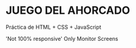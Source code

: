 # JUEGO DEL AHORCADO #

Práctica de HTML + CSS + JavaScript

'Not 100% responsive'
Only Monitor Screens 

